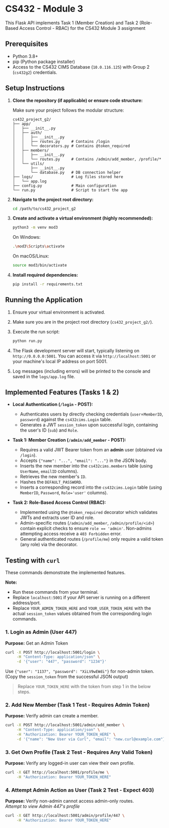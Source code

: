 # CS432 - Module 3 

This Flask API implements Task 1 (Member Creation) and Task 2 (Role-Based Access Control - RBAC) for the CS432 Module 3 assignment

## Prerequisites

* Python 3.8+
* pip (Python package installer)
* Access to the CS432 CIMS Database (`10.0.116.125`) with Group 2 (`cs432g2`) credentials.

## Setup Instructions

1. **Clone the repository (if applicable) or ensure code structure:**

   Make sure your project follows the modular structure:

   ```
   cs432_project_g2/
   ├── app/
   │   ├── __init__.py
   │   ├── auth/
   │   │   ├── __init__.py
   │   │   ├── routes.py     # Contains /login
   │   │   └── decorators.py # Contains @token_required
   │   ├── members/
   │   │   ├── __init__.py
   │   │   └── routes.py     # Contains /admin/add_member, /profile/*
   │   └── utils/
   │       ├── __init__.py
   │       └── database.py   # DB connection helper
   ├── logs/                 # Log files stored here
   │   └── app.log
   ├── config.py             # Main configuration
   └── run.py                # Script to start the app
   ```

2. **Navigate to the project root directory:**

   ```bash
   cd /path/to/cs432_project_g2
   ```

3. **Create and activate a virtual environment (highly recommended):**

   ```bash
   python3 -m venv mod3
   ```

   On Windows:

   ```bash
   .\mod3\Scripts\activate
   ```

   On macOS/Linux:

   ```bash
   source mod3/bin/activate
   ```

4. **Install required dependencies:**

   ```bash
   pip install -r requirements.txt
   ```

## Running the Application

1. Ensure your virtual environment is activated.
2. Make sure you are in the project root directory (`cs432_project_g2/`).
3. Execute the run script:

   ```bash
   python run.py
   ```

4. The Flask development server will start, typically listening on `http://0.0.0.0:5001`. You can access it via `http://localhost:5001` or your machine's local IP address on port 5001.
5. Log messages (including errors) will be printed to the console and saved in the `logs/app.log` file.

## Implemented Features (Tasks 1 & 2)

* **Local Authentication (`/login` - POST):**
  * Authenticates users by directly checking credentials (`user`=`MemberID`, `password`) against the `cs432cims.Login` table.
  * Generates a JWT `session_token` upon successful login, containing the user's ID (`sub`) and `Role`.

* **Task 1: Member Creation (`/admin/add_member` - POST):**
  * Requires a valid JWT Bearer token from an **admin** user (obtained via `/login`).
  * Accepts `{"name": "...", "email": "..."}` in the JSON body.
  * Inserts the new member into the `cs432cims.members` table (using `UserName`, `emailID` columns).
  * Retrieves the new member's `ID`.
  * Hashes the `DEFAULT_PASSWORD`.
  * Inserts a corresponding record into the `cs432cims.Login` table (using `MemberID`, `Password`, `Role='user'` columns).

* **Task 2: Role-Based Access Control (RBAC):**
  * Implemented using the `@token_required` decorator which validates JWTs and extracts user ID and role.
  * Admin-specific routes (`/admin/add_member`, `/admin/profile/<id>`) contain explicit checks to ensure `role == 'admin'`. Non-admins attempting access receive a `403 Forbidden` error.
  * General authenticated routes (`/profile/me`) only require a valid token (any role) via the decorator.

## Testing with `curl`

These commands demonstrate the implemented features.

**Note:**

* Run these commands from your terminal.
* Replace `localhost:5001` if your API server is running on a different address/port.
* Replace `YOUR_ADMIN_TOKEN_HERE` and `YOUR_USER_TOKEN_HERE` with the actual `session_token` values obtained from the corresponding login commands.

### 1. Login as Admin (User 447)  
**Purpose:** Get an Admin Token

```bash
curl -X POST http://localhost:5001/login \
     -H "Content-Type: application/json" \
     -d '{"user": "447", "password": "1234"}'
```

Use `{"user": "1137", "password": "XiLV9wEWdi"}` for non-admin token.  
(Copy the `session_token` from the successful JSON output)

> Replace `YOUR_TOKEN_HERE` with the token from step 1 in the below steps.

### 2. Add New Member (Task 1 Test - Requires Admin Token)  
**Purpose:** Verify admin can create a member.

```bash
curl -X POST http://localhost:5001/admin/add_member \
     -H "Content-Type: application/json" \
     -H "Authorization: Bearer YOUR_TOKEN_HERE" \
     -d '{"name": "New User via Curl", "email": "new.curl@example.com"}'
```

### 3. Get Own Profile (Task 2 Test - Requires Any Valid Token)  
**Purpose:** Verify any logged-in user can view their own profile.

```bash
curl -X GET http://localhost:5001/profile/me \
     -H "Authorization: Bearer YOUR_TOKEN_HERE"
```

### 4. Attempt Admin Action as User (Task 2 Test - Expect 403)  
**Purpose:** Verify non-admin cannot access admin-only routes.  
_Attempt to view Admin 447's profile_

```bash
curl -X GET http://localhost:5001/admin/profile/447 \
     -H "Authorization: Bearer YOUR_TOKEN_HERE"
```
